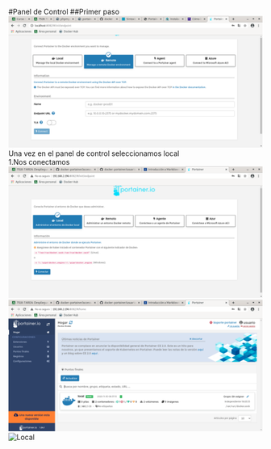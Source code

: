 #Panel de Control
##Primer paso
![Registro](https://github.com/anasalasro/docker-portainer/blob/main/imagenes/usuarioportainer.png)
Una vez en el panel de control seleccionamos local  
1.Nos conectamos
![Local](https://github.com/anasalasro/docker-portainer/blob/main/imagenes/portainerLocal.png)
![Local](https://github.com/anasalasro/docker-portainer/blob/main/imagenes/portainerLocal2.png)
![Local](hhttps://github.com/anasalasro/docker-portainer/blob/main/imagenes/portainerLocal3.png)
